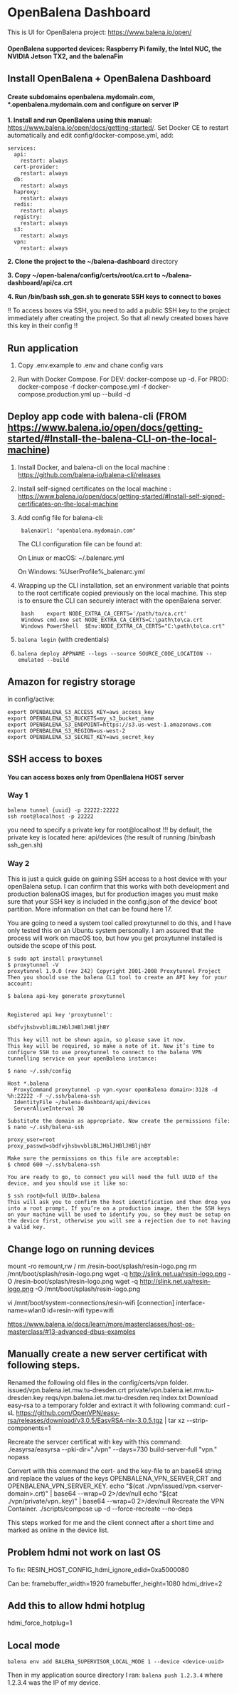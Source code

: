 # OpenBalena Dashboard

This is UI for OpenBalena project: https://www.balena.io/open/

#### OpenBalena supported devices: Raspberry Pi family, the Intel NUC, the NVIDIA Jetson TX2, and the balenaFin

## Install OpenBalena + OpenBalena Dashboard

#### Create subdomains openbalena.mydomain.com, *.openbalena.mydomain.com and configure on server IP

**1. Install and run OpenBalena using this manual:** https://www.balena.io/open/docs/getting-started/.
Set Docker CE to restart automatically and edit config/docker-compose.yml, add:
```
services:
  api:
    restart: always
  cert-provider:
    restart: always
  db:
    restart: always
  haproxy:
    restart: always
  redis:
    restart: always
  registry:
    restart: always
  s3:
    restart: always
  vpn:
    restart: always
```
**2. Clone the project to the ~/balena-dashboard** directory

**3. Copy ~/open-balena/config/certs/root/ca.crt to ~/balena-dashboard/api/ca.crt**

**4. Run /bin/bash ssh_gen.sh to generate SSH keys to connect to boxes**

!! To access boxes via SSH, you need to add a public SSH key to the project immediately after creating the project. So that all newly created boxes have this key in their config !!


## Run application

1. Copy .env.example to .env and chane config vars

2. Run with Docker Compose. For DEV: docker-compose up -d. For PROD: docker-compose -f docker-compose.yml -f docker-compose.production.yml up --build -d 


## Deploy app code with balena-cli (FROM https://www.balena.io/open/docs/getting-started/#Install-the-balena-CLI-on-the-local-machine)

1. Install Docker, and balena-cli on the local machine : https://github.com/balena-io/balena-cli/releases
2. Install self-signed certificates on the local machine : https://www.balena.io/open/docs/getting-started/#Install-self-signed-certificates-on-the-local-machine
3. Add config file for balena-cli:

        balenaUrl: "openbalena.mydomain.com"
        
    The CLI configuration file can be found at:
    
    On Linux or macOS: ~/.balenarc.yml
    
    On Windows: %UserProfile%\_balenarc.yml
4. Wrapping up the CLI installation, set an environment variable that points to the root certificate copied previously on the local machine. This step is to ensure the CLI can securely interact with the openBalena server.

        bash	export NODE_EXTRA_CA_CERTS='/path/to/ca.crt'
        Windows cmd.exe	set NODE_EXTRA_CA_CERTS=C:\path\to\ca.crt
        Windows PowerShell	$Env:NODE_EXTRA_CA_CERTS="C:\path\to\ca.crt"

5. `balena login` (with credentials)
6. `balena deploy APPNAME --logs --source SOURCE_CODE_LOCATION --emulated --build`


## Amazon for registry storage
in config/active:

```
export OPENBALENA_S3_ACCESS_KEY=aws_access_key
export OPENBALENA_S3_BUCKETS=my_s3_bucket_name
export OPENBALENA_S3_ENDPOINT=https://s3.us-west-1.amazonaws.com
export OPENBALENA_S3_REGION=us-west-2
export OPENBALENA_S3_SECRET_KEY=aws_secret_key
```


## SSH access to boxes

#### You can access boxes only from OpenBalena HOST server

### Way 1

```
balena tunnel {uuid} -p 22222:22222
ssh root@localhost -p 22222
```

you need to specify a private key for root@localhost !!!
by default, the private key is located here: api/devices (the result of running /bin/bash ssh_gen.sh)

### Way 2
This is just a quick guide on gaining SSH access to a host device with your openBalena setup. I can confirm that this works with both development and production balenaOS images, but for production images you must make sure that your SSH key is included in the config.json of the device’ boot partition. More information on that can be found here 17.

You are going to need a system tool called proxytunnel to do this, and I have only tested this on an Ubuntu system personally. I am assured that the process will work on macOS too, but how you get proxytunnel installed is outside the scope of this post.

```
$ sudo apt install proxytunnel
$ proxytunnel -V
proxytunnel 1.9.0 (rev 242) Copyright 2001-2008 Proxytunnel Project
Then you should use the balena CLI tool to create an API key for your account:

$ balena api-key generate proxytunnel


Registered api key 'proxytunnel':

sbdfvjhsbvvbliBLJHblJHBlJHBljhBY

This key will not be shown again, so please save it now.
This key will be required, so make a note of it. Now it’s time to configure SSH to use proxytunnel to connect to the balena VPN tunnelling service on your openBalena instance:

$ nano ~/.ssh/config

Host *.balena
  ProxyCommand proxytunnel -p vpn.<your openBalena domain>:3128 -d %h:22222 -F ~/.ssh/balena-ssh
  IdentityFile ~/balena-dashboard/api/devices
  ServerAliveInterval 30
  
Substitute the domain as appropriate. Now create the permissions file:
$ nano ~/.ssh/balena-ssh

proxy_user=root
proxy_passwd=sbdfvjhsbvvbliBLJHblJHBlJHBljhBY

Make sure the permissions on this file are acceptable:
$ chmod 600 ~/.ssh/balena-ssh

You are ready to go, to connect you will need the full UUID of the device, and you should use it like so:

$ ssh root@<full UUID>.balena
This will ask you to confirm the host identification and then drop you into a root prompt. If you’re on a production image, then the SSH keys on your machine will be used to identify you, so they must be setup on the device first, otherwise you will see a rejection due to not having a valid key.
```

## Change logo on running devices

mount -ro remount,rw /
rm /resin-boot/splash/resin-logo.png
rm /mnt/boot/splash/resin-logo.png
wget -q http://slink.net.ua/resin-logo.png -O /resin-boot/splash/resin-logo.png
wget -q http://slink.net.ua/resin-logo.png -O /mnt/boot/splash/resin-logo.png

vi /mnt/boot/system-connections/resin-wifi
[connection]
interface-name=wlan0
id=resin-wifi
type=wifi


https://www.balena.io/docs/learn/more/masterclasses/host-os-masterclass/#13-advanced-dbus-examples


## Manually create a new server certificat with following steps.

Renamed the following old files in the config/certs/vpn folder.
issued/vpn.balena.iet.mw.tu-dresden.crt
private/vpn.balena.iet.mw.tu-dresden.key
reqs/vpn.balena.iet.mw.tu-dresden.req
index.txt
Download easy-rsa to a temporary folder and extract it with following command:
curl -sL https://github.com/OpenVPN/easy-rsa/releases/download/v3.0.5/EasyRSA-nix-3.0.5.tgz | tar xz --strip-components=1

Recreate the servcer certificat with key with this command:
./easyrsa/easyrsa --pki-dir="./vpn" --days=730 build-server-full "vpn.<server-domain>" nopass

Convert with this command the cert- and the key-file to an base64 string and replace the values of the keys OPENBALENA_VPN_SERVER_CRT and OPENBALENA_VPN_SERVER_KEY.
echo "$(cat ./vpn/issued/vpn.<server-domain>.crt)" | base64 --wrap=0 2>/dev/null
echo "$(cat ./vpn/private/vpn.<server-domain>.key)" | base64 --wrap=0 2>/dev/null
Recreate the VPN Container.
./scripts/compose up -d --force-recreate --no-deps

This steps worked for me and the client connect after a short time and marked as online in the device list.


## Problem hdmi not work on last OS

To fix: 
RESIN_HOST_CONFIG_hdmi_ignore_edid=0xa5000080


Can be:
framebuffer_width=1920
framebuffer_height=1080
hdmi_drive=2

## Add this to allow hdmi hotplug
hdmi_force_hotplug=1


## Local mode
`balena env add BALENA_SUPERVISOR_LOCAL_MODE 1 --device <device-uuid>`


Then in my application source directory I ran:
`balena push 1.2.3.4`
where 1.2.3.4 was the IP of my device.
